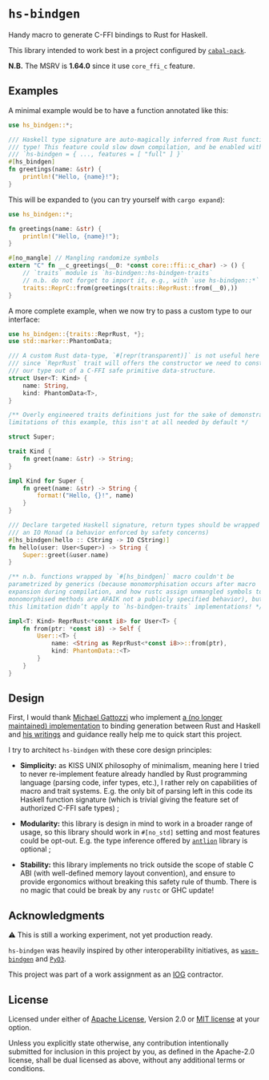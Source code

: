 <!-- cargo-sync-readme start -->

# `hs-bindgen`

Handy macro to generate C-FFI bindings to Rust for Haskell.

This library intended to work best in a project configured by
[`cabal-pack`](https://github.com/yvan-sraka/cabal-pack).

**N.B.** The MSRV is **1.64.0** since it use `core_ffi_c` feature.

## Examples

A minimal example would be to have a function annotated like this:

```rust
use hs_bindgen::*;

/// Haskell type signature are auto-magically inferred from Rust function
/// type! This feature could slow down compilation, and be enabled with:
/// `hs-bindgen = { ..., features = [ "full" ] }`
#[hs_bindgen]
fn greetings(name: &str) {
    println!("Hello, {name}!");
}
```

This will be expanded to (you can try yourself with `cargo expand`):

```rust
use hs_bindgen::*;

fn greetings(name: &str) {
    println!("Hello, {name}!");
}

#[no_mangle] // Mangling randomize symbols
extern "C" fn __c_greetings(__0: *const core::ffi::c_char) -> () {
    // `traits` module is `hs-bindgen::hs-bindgen-traits`
    // n.b. do not forget to import it, e.g., with `use hs-bindgen::*`
    traits::ReprC::from(greetings(traits::ReprRust::from(__0),))
}
```

A more complete example, when we now try to pass a custom type to our
interface:

```rust
use hs_bindgen::{traits::ReprRust, *};
use std::marker::PhantomData;

/// A custom Rust data-type, `#[repr(transparent)]` is not useful here
/// since `ReprRust` trait will offers the constructor we need to construct
/// our type out of a C-FFI safe primitive data-structure.
struct User<T: Kind> {
    name: String,
    kind: PhantomData<T>,
}

/** Overly engineered traits definitions just for the sake of demonstrating
limitations of this example, this isn't at all needed by default */

struct Super;

trait Kind {
    fn greet(name: &str) -> String;
}

impl Kind for Super {
    fn greet(name: &str) -> String {
        format!("Hello, {}!", name)
    }
}

/// Declare targeted Haskell signature, return types should be wrapped in
/// an IO Monad (a behavior enforced by safety concerns)
#[hs_bindgen(hello :: CString -> IO CString)]
fn hello(user: User<Super>) -> String {
    Super::greet(&user.name)
}

/** n.b. functions wrapped by `#[hs_bindgen]` macro couldn't be
parametrized by generics (because monomorphisation occurs after macro
expansion during compilation, and how rustc assign unmangled symbols to
monomorphised methods are AFAIK not a publicly specified behavior), but
this limitation didn’t apply to `hs-bindgen-traits` implementations! */

impl<T: Kind> ReprRust<*const i8> for User<T> {
    fn from(ptr: *const i8) -> Self {
        User::<T> {
            name: <String as ReprRust<*const i8>>::from(ptr),
            kind: PhantomData::<T>
        }
    }
}
```

## Design

First, I would thank [Michael Gattozzi](https://twitter.com/mgattozzi) who
implement [a (no longer maintained) implementation](https://github.com/mgattozzi/curryrs)
to binding generation between Rust and Haskell and
[his writings](https://blog.mgattozzi.dev/haskell-rust/) and guidance
really help me to quick start this project.

I try to architect `hs-bindgen` with these core design principles:

- **Simplicity:** as KISS UNIX philosophy of minimalism, meaning here I
  tried to never re-implement feature already handled by Rust programming
  language (parsing code, infer types, etc.), I rather rely on capabilities
  of macro and trait systems. E.g. the only bit of parsing left in this
  code its Haskell function signature (which is trivial giving the feature
  set of authorized C-FFI safe types) ;

- **Modularity:** this library is design in mind to work in a broader range
  of usage, so this library should work in `#[no_std]` setting and most
  features could be opt-out. E.g. the type inference offered by
  [`antlion`](https://github.com/yvan-sraka/antlion) library is optional ;

- **Stability:** this library implements no trick outside the scope of
  stable C ABI (with well-defined memory layout convention), and ensure to
  provide ergonomics without breaking this safety rule of thumb. There is
  no magic that could be break by any `rustc` or GHC update!

## Acknowledgments

⚠️ This is still a working experiment, not yet production ready.

`hs-bindgen` was heavily inspired by other interoperability initiatives, as
[`wasm-bindgen`](https://github.com/rustwasm/wasm-bindgen) and
[`PyO3`](https://github.com/PyO3/pyo3).

This project was part of a work assignment as an
[IOG](https://github.com/input-output-hk) contractor.

## License

Licensed under either of [Apache License](LICENSE-APACHE), Version 2.0 or
[MIT license](LICENSE-MIT) at your option.

Unless you explicitly state otherwise, any contribution intentionally submitted
for inclusion in this project by you, as defined in the Apache-2.0 license,
shall be dual licensed as above, without any additional terms or conditions.

<!-- cargo-sync-readme end -->
